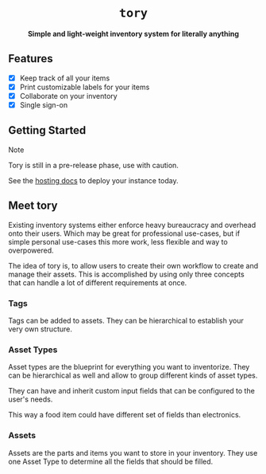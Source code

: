 <div align="center">
  <h1><code>tory</code></h1>
  <p>
    <strong>Simple and light-weight inventory system for literally anything</strong>
  </p>
</div>

## Features

- [x] Keep track of all your items
- [x] Print customizable labels for your items
- [x] Collaborate on your inventory
- [x] Single sign-on

## Getting Started

> [!NOTE]  
> Tory is still in a pre-release phase, use with caution.

See the [hosting docs](./docs/hosting/) to deploy your instance today.

## Meet tory

Existing inventory systems either enforce heavy bureaucracy and overhead onto their users. Which may be great for professional use-cases, but if simple personal use-cases this more work, less flexible and way to overpowered.

The idea of tory is, to allow users to create their own workflow to create and manage their assets. This is accomplished by using only three concepts that can handle a lot of different requirements at once.

### Tags

Tags can be added to assets. They can be hierarchical to establish your very own structure.

### Asset Types

Asset types are the blueprint for everything you want to inventorize. They can be hierarchical as well and allow to group different kinds of asset types.

They can have and inherit custom input fields that can be configured to the user's needs.

This way a food item could have different set of fields than electronics.

### Assets

Assets are the parts and items you want to store in your inventory. They use one Asset Type to determine all the fields that should be filled.
